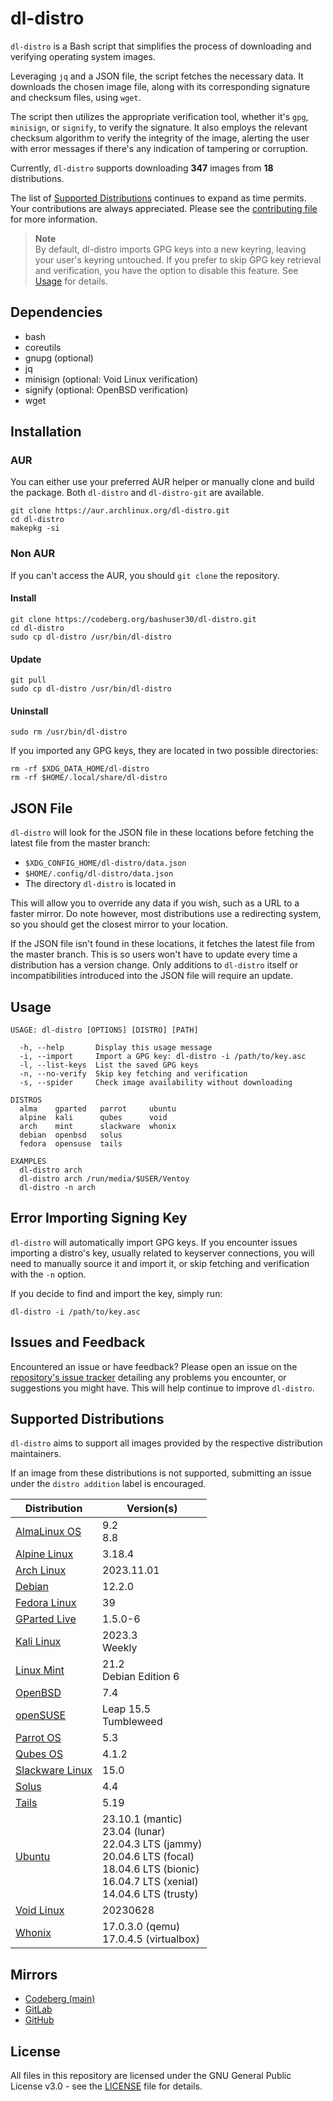 # dl-distro

`dl-distro` is a Bash script that simplifies the process of downloading and verifying operating system images.

Leveraging `jq` and a JSON file, the script fetches the necessary data.
It downloads the chosen image file, along with its corresponding signature and checksum files, using `wget`.

The script then utilizes the appropriate verification tool, whether it's `gpg`, `minisign`, or `signify`,
to verify the signature. It also employs the relevant checksum algorithm to verify the integrity of the image,
alerting the user with error messages if there's any indication of tampering or corruption.

Currently, `dl-distro` supports downloading **347** images from **18** distributions.

The list of [Supported Distributions](#supported-distributions) continues to expand as time permits.
Your contributions are always appreciated. Please see the [contributing file](CONTRIBUTING.md) for more information.

> **Note**<br>
> By default, dl-distro imports GPG keys into a new keyring, leaving your user's keyring untouched.
> If you prefer to skip GPG key retrieval and verification, you have the option to disable this feature.
> See [Usage](#usage) for details.

## Dependencies

- bash
- coreutils
- gnupg (optional)
- jq
- minisign (optional: Void Linux verification)
- signify (optional: OpenBSD verification)
- wget

## Installation

### AUR

You can either use your preferred AUR helper or manually clone and build the package.
Both `dl-distro` and `dl-distro-git` are available.

```
git clone https://aur.archlinux.org/dl-distro.git
cd dl-distro
makepkg -si
```

### Non AUR

If you can't access the AUR, you should `git clone` the repository.

#### Install

```
git clone https://codeberg.org/bashuser30/dl-distro.git
cd dl-distro
sudo cp dl-distro /usr/bin/dl-distro
```

#### Update

```
git pull
sudo cp dl-distro /usr/bin/dl-distro
```

#### Uninstall

```
sudo rm /usr/bin/dl-distro
```

If you imported any GPG keys, they are located in two possible directories:

```
rm -rf $XDG_DATA_HOME/dl-distro
rm -rf $HOME/.local/share/dl-distro
```

## JSON File

`dl-distro` will look for the JSON file in these locations before fetching the latest file from the master branch:

- `$XDG_CONFIG_HOME/dl-distro/data.json`
- `$HOME/.config/dl-distro/data.json`
- The directory `dl-distro` is located in

This will allow you to override any data if you wish, such as a URL to a faster mirror.
Do note however, most distributions use a redirecting system, so you should get the closest mirror to your location.

If the JSON file isn't found in these locations, it fetches the latest file from the master branch.
This is so users won't have to update every time a distribution has a version change.
Only additions to `dl-distro` itself or incompatibilities introduced into the JSON file will require an update.

## Usage

```
USAGE: dl-distro [OPTIONS] [DISTRO] [PATH]

  -h, --help       Display this usage message
  -i, --import     Import a GPG key: dl-distro -i /path/to/key.asc
  -l, --list-keys  List the saved GPG keys
  -n, --no-verify  Skip key fetching and verification
  -s, --spider     Check image availability without downloading

DISTROS
  alma    gparted   parrot     ubuntu
  alpine  kali      qubes      void
  arch    mint      slackware  whonix
  debian  openbsd   solus
  fedora  opensuse  tails

EXAMPLES
  dl-distro arch
  dl-distro arch /run/media/$USER/Ventoy
  dl-distro -n arch
```

## Error Importing Signing Key

`dl-distro` will automatically import GPG keys. If you encounter issues importing a distro's key,
usually related to keyserver connections, you will need to manually source it and import it,
or skip fetching and verification with the `-n` option.

If you decide to find and import the key, simply run:

```
dl-distro -i /path/to/key.asc
```

## Issues and Feedback

Encountered an issue or have feedback? Please open an issue on the
[repository's issue tracker](https://codeberg.org/bashuser30/dl-distro/issues)
detailing any problems you encounter, or suggestions you might have. This will help continue to improve `dl-distro`.

## Supported Distributions

`dl-distro` aims to support all images provided by the respective distribution maintainers.

If an image from these distributions is not supported, submitting an issue under the `distro addition` label is encouraged.

| Distribution | Version(s) |
|--------------|-----------|
| [AlmaLinux OS](https://almalinux.org)| 9.2 <br> 8.8 |
| [Alpine Linux](https://alpinelinux.org) | 3.18.4 |
| [Arch Linux](https://archlinux.org) | 2023.11.01 |
| [Debian](https://debian.org)  | 12.2.0 |
| [Fedora Linux](https://fedoraproject.org) | 39 |
| [GParted Live](https://gparted.org) | 1.5.0-6 |
| [Kali Linux](https://kali.org) | 2023.3 <br> Weekly |
| [Linux Mint](https://linuxmint.com) | 21.2 <br> Debian Edition 6 |
| [OpenBSD](https://openbsd.org) | 7.4 |
| [openSUSE](https://opensuse.org) | Leap 15.5 <br> Tumbleweed |
| [Parrot OS](https://parrotlinux.org) | 5.3 |
| [Qubes OS](https://qubes-os.org) | 4.1.2 |
| [Slackware Linux](https://www.slackware.com) | 15.0 |
| [Solus](https://getsol.us) | 4.4 |
| [Tails](https://tails.net) | 5.19 |
| [Ubuntu](https://ubuntu.com) | 23.10.1 (mantic) <br> 23.04 (lunar) <br> 22.04.3 LTS (jammy) <br> 20.04.6 LTS (focal) <br> 18.04.6 LTS (bionic) <br> 16.04.7 LTS (xenial) <br> 14.04.6 LTS (trusty) |
| [Void Linux](https://voidlinux.org) | 20230628 |
| [Whonix](https://whonix.org) | 17.0.3.0 (qemu) <br> 17.0.4.5 (virtualbox) |

## Mirrors

- [Codeberg (main)](https://codeberg.org/bashuser30/dl-distro)
- [GitLab](https://gitlab.com/bashuser30/dl-distro)
- [GitHub](https://github.com/bashuser30/dl-distro)

## License

All files in this repository are licensed under the GNU General Public License v3.0 - see the
[LICENSE](LICENSE) file for details.
